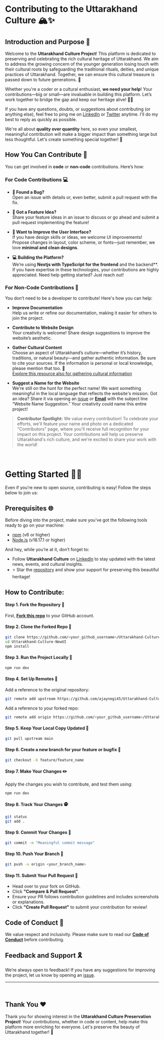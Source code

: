 # Contributing to the Uttarakhand Culture 🏔️✨

## Introduction and Purpose 🌟

Welcome to the **Uttarakhand Culture Project**! This platform is dedicated to preserving and celebrating the rich cultural heritage of Uttarakhand. We aim to address the growing concern of the younger generation losing touch with their cultural roots by safeguarding the traditional rituals, deities, and unique practices of Uttarakhand. Together, we can ensure this cultural treasure is passed down to future generations. 🌿

Whether you're a coder or a cultural enthusiast, **we need your help**! Your contributions—big or small—are invaluable in building this platform. Let’s work together to bridge the gap and keep our heritage alive! 🌱✨

If you have any questions, doubts, or suggestions about contributing (or anything else), feel free to ping me on [LinkedIn](https://www.linkedin.com/in/ajaynegi45/) or [Twitter](https://x.com/ajaynegi45) anytime. I'll do my best to reply as quickly as possible. 

We're all about **quality over quantity** here, so even your smallest, meaningful contribution will make a bigger impact than something large but less thoughtful. Let's create something special together! 🙌

## How You Can Contribute 👀

You can get involved in **code** or **non-code** contributions. Here’s how:

### For Code Contributions 💻

- **🐞 Found a Bug?**  
  Open an issue with details or, even better, submit a pull request with the fix.
  
- **🎉 Got a Feature Idea?**  
  Share your feature ideas in an issue to discuss or go ahead and submit a pull request implementing the feature!

- **💅 Want to Improve the User Interface?**  
  If you have design skills or ideas, we welcome UI improvements! Propose changes in layout, color scheme, or fonts—just remember, we love **minimal and clean designs**.

- **💻 Building the Platform?**  
  We’re using **Nextjs with TypeScript for the frontend** and the backend**. If you have expertise in these technologies, your contributions are highly appreciated. Need help getting started? Just reach out!

### For Non-Code Contributions 📄

You don’t need to be a developer to contribute! Here's how you can help:

- **Improve Documentation**  
  Help us write or refine our documentation, making it easier for others to join the project.

- **Contribute to Website Design**  
  Your creativity is welcome! Share design suggestions to improve the website’s aesthetic.

- **Gather Cultural Content**  
  Choose an aspect of Uttarakhand’s culture—whether it’s history, traditions, or natural beauty—and gather authentic information. Be sure to cite your sources. If the information is personal or local knowledge, please mention that too. 📝  
  <a href="https://ajaynegi.notion.site/Resources-f92bcb910d0544a1a8db50cc3ef79cfe" target="_blank">Explore this resource also for gathering cultural information</a>


- **Suggest a Name for the Website**  
  We're still on the hunt for the perfect name! We want something meaningful in the local language that reflects the website's mission. Got an idea? Share it via opening an [issue](https://github.com/ajaynegi45/Uttarakhand-Culture-NewUI/issues/new?assignees=&labels=status%3A+awaiting+triage&projects=&template=feature_request.yml&title=%5BFEATURE%5D+%3Cbrief+description%3E) or **[Email](mailto:codiescoder@gmail.com)** with the subject line “Website Name Suggestion.” Your creativity could name this entire project!

> **Contributor Spotlight:** We value every contribution! To celebrate your efforts, we'll feature your name and photo on a dedicated "Contributors" page, where you'll receive full recognition for your impact on this project. Your contributions will help us preserve Uttarakhand's rich culture, and we're excited to share your work with the world!

<br/>

# Getting Started ✍🏻

Even if you’re new to open source, contributing is easy! Follow the steps below to join us:

## Prerequisites 🌐

Before diving into the project, make sure you’ve got the following tools ready to go on your machine:

- [npm](https://www.npmjs.com/) (v6 or higher)
- [Node.js](https://nodejs.org/) (v18.17.1 or higher)

And hey, while you’re at it, don’t forget to:

- Follow **Uttarakhand Culture** on [LinkedIn](https://www.linkedin.com/company/uttarakhandculture) to stay updated with the latest news, events, and cultural insights.
- ⭐ Star the [repository](https://github.com/ajaynegi45/Uttarakhand-Culture-NewUI) and show your support for preserving this beautiful heritage!

  
## How to Contribute:

#### Step 1. Fork the Repository 🍴

First, **[Fork this repo](https://github.com/ajaynegi45/Uttarakhand-Culture-Preservation-Project.git)** to your GitHub account.

#### Step 2. Clone the Forked Repo 💾

```bash
git clone https://github.com/<your_github_username>/Uttarakhand-Culture-NewUI.git
cd Uttarakhand-Culture-NewUI
npm install
```

#### Step 3. Run the Project Locally 🚀

```bash
npm run dev
```

#### Step 4. Set Up Remotes 🔄

Add a reference to the original repository:
```bash
git remote add upstream https://github.com/ajaynegi45/Uttarakhand-Culture-NewUI.git
```

Add a reference to your forked repo:
```bash
git remote add origin https://github.com/<your_github_username>/Uttarakhand-Culture-NewUI.git
```

#### Step 5. Keep Your Local Copy Updated 🔄

```bash
git pull upstream main
```

#### Step 6. Create a new branch for your feature or bugfix 🌿

```bash
git checkout -b feature/feature_name
```

#### Step 7. Make Your Changes ✏️

Apply the changes you wish to contribute, and test them using:
```bash
npm run dev
```

#### Step 8. Track Your Changes 🕵️

```bash
git status
git add .
```

#### Step 9. Commit Your Changes 💬

```bash
git commit -m "Meaningful commit message"
```

#### Step 10. Push Your Branch 🚀

```bash
git push -u origin <your_branch_name>
```

#### Step 11. Submit Your Pull Request 🔄

- Head over to your fork on GitHub.
- Click **"Compare & Pull Request"**.
- Ensure your PR follows contribution guidelines and includes screenshots or explanations.
- Click **"Create Pull Request"** to submit your contribution for review!

## Code of Conduct 📃

We value respect and inclusivity. Please make sure to read our **[Code of Conduct](https://github.com/ajaynegi45/Uttarakhand-Culture-NewUI/blob/main/code_of_conduct.md)** before contributing.

## Feedback and Support 🎗️

We’re always open to feedback! If you have any suggestions for improving the project, let us know by opening an [issue](https://github.com/ajaynegi45/Uttarakhand-Culture-NewUI/issues/new/choose).

---
<br/>

## Thank You ❤️

Thank you for showing interest in the **Uttarakhand Culture Preservation Project**! Your contributions, whether in code or content, help make this platform more enriching for everyone. Let's preserve the beauty of Uttarakhand together! 🌄 

